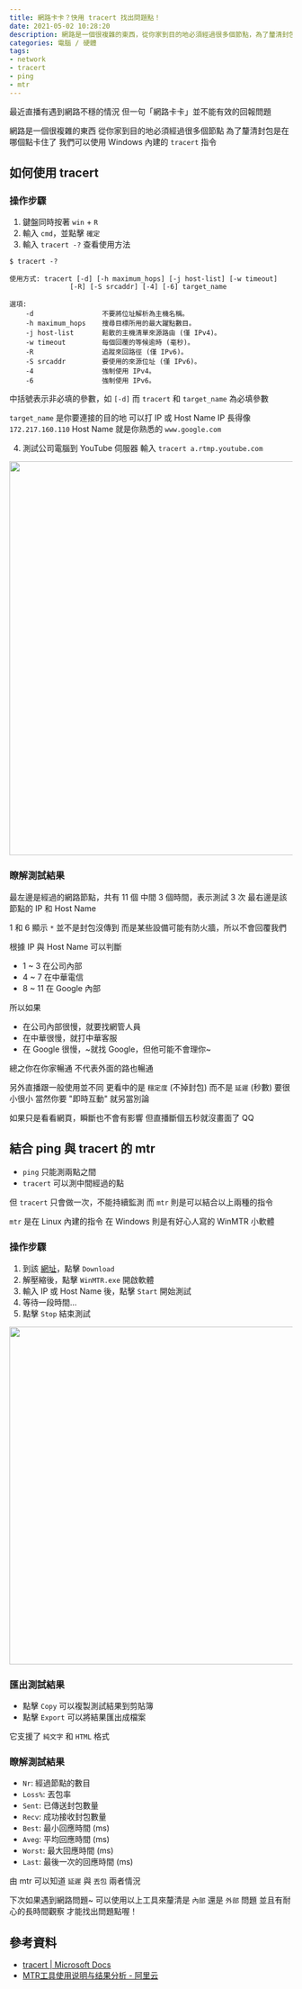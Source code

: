 ```yaml
---
title: 網路卡卡？快用 tracert 找出問題點！
date: 2021-05-02 10:28:20
description: 網路是一個很複雜的東西，從你家到目的地必須經過很多個節點，為了釐清封包是在哪個點卡住了，我們可以使用 Windows 內建的 `tracert` 指令 ...
categories: 電腦 / 硬體
tags:
- network
- tracert
- ping
- mtr
---
```


最近直播有遇到網路不穩的情況
但一句「網路卡卡」並不能有效的回報問題

<!-- more -->

網路是一個很複雜的東西
從你家到目的地必須經過很多個節點
為了釐清封包是在哪個點卡住了
我們可以使用 Windows 內建的 `tracert` 指令

## 如何使用 tracert

### 操作步驟
1. 鍵盤同時按著 `win` + `R`
2. 輸入 `cmd`，並點擊 `確定`
3. 輸入 `tracert -?` 查看使用方法
```
$ tracert -?

使用方式: tracert [-d] [-h maximum_hops] [-j host-list] [-w timeout]
               [-R] [-S srcaddr] [-4] [-6] target_name

選項:
    -d                 不要將位址解析為主機名稱。
    -h maximum_hops    搜尋目標所用的最大躍點數目。
    -j host-list       鬆散的主機清單來源路由 (僅 IPv4)。
    -w timeout         每個回覆的等候逾時 (毫秒)。
    -R                 追蹤來回路徑 (僅 IPv6)。
    -S srcaddr         要使用的來源位址 (僅 IPv6)。
    -4                 強制使用 IPv4。
    -6                 強制使用 IPv6。
```
中括號表示非必填的參數，如 `[-d]`
而 `tracert` 和 `target_name` 為必填參數

  `target_name` 是你要連接的目的地
可以打 IP 或 Host Name
IP 長得像 `172.217.160.110`
Host Name 就是你熟悉的 `www.google.com`

4. 測試公司電腦到 YouTube 伺服器
輸入 `tracert a.rtmp.youtube.com`

<div align="center"><img src="./tracert_youtube.jpg" width="700px"/></div>

### 瞭解測試結果

最左邊是經過的網路節點，共有 11 個
中間 3 個時間，表示測試 3 次
最右邊是該節點的 IP 和 Host Name

1 和 6 顯示 `*` 並不是封包沒傳到
而是某些設備可能有防火牆，所以不會回覆我們

根據 IP 與 Host Name 可以判斷
- 1 ~ 3 在公司內部
- 4 ~ 7 在中華電信
- 8 ~ 11 在 Google 內部

所以如果
- 在公司內部很慢，就要找網管人員
- 在中華很慢，就打中華客服
- 在 Google 很慢，~就找 Google，但他可能不會理你~

總之你在你家暢通
不代表外面的路也暢通

另外直播跟一般使用並不同
更看中的是 `穩定度` (不掉封包)
而不是 `延遲` (秒數) 要很小很小
當然你要 "即時互動" 就另當別論

如果只是看看網頁，瞬斷也不會有影響
但直播斷個五秒就沒畫面了 QQ

## 結合 ping 與 tracert 的 mtr
- `ping` 只能測兩點之間
- `tracert` 可以測中間經過的點

但 `tracert` 只會做一次，不能持續監測
而 `mtr` 則是可以結合以上兩種的指令

`mtr` 是在 Linux 內建的指令
在 Windows 則是有好心人寫的 WinMTR 小軟體

### 操作步驟
1. 到該 [網址](https://sourceforge.net/projects/winmtr/)，點擊 `Download`
2. 解壓縮後，點擊 `WinMTR.exe` 開啟軟體
3. 輸入 IP 或 Host Name 後，點擊 `Start` 開始測試
4. 等待一段時間...
5. 點擊 `Stop` 結束測試

<div align="center"><img src="./winmtr_youtube.jpg" width="600px"/></div>

### 匯出測試結果
- 點擊 `Copy` 可以複製測試結果到剪貼簿
- 點擊 `Export` 可以將結果匯出成檔案

它支援了 `純文字` 和 `HTML` 格式

### 瞭解測試結果
- `Nr`: 經過節點的數目
- `Loss%`: 丟包率
- `Sent`: 已傳送封包數量
- `Recv`: 成功接收封包數量
- `Best`: 最小回應時間 (ms)
- `Aveg`: 平均回應時間 (ms)
- `Worst`: 最大回應時間 (ms)
- `Last`: 最後一次的回應時間 (ms)

由 mtr 可以知道 `延遲` 與 `丟包` 兩者情況

下次如果遇到網路問題~
可以使用以上工具來釐清是 `內部` 還是 `外部` 問題
並且有耐心的長時間觀察
才能找出問題點喔！

## 參考資料
- [tracert | Microsoft Docs](https://docs.microsoft.com/en-us/windows-server/administration/windows-commands/tracert)
- [MTR工具使用说明与结果分析 - 阿里云](https://help.aliyun.com/document_detail/98706.html)



